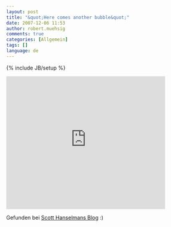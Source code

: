 ```yaml
---
layout: post
title: "&quot;Here comes another bubble&quot;"
date: 2007-12-06 11:53
author: robert.muehsig
comments: true
categories: [Allgemein]
tags: []
language: de
---
```

{% include JB/setup %}
<p><embed src="http://www.youtube.com/v/fi4fzvQ6I-o&amp;rel=1&amp;border=0" width="425" height="355" type="application/x-shockwave-flash" wmode="transparent"></p> <p>Gefunden bei <a href="http://www.hanselman.com/blog/Web20VideoHereComesAnotherBubble.aspx">Scott Hanselmans Blog</a> :)</p></embed>
